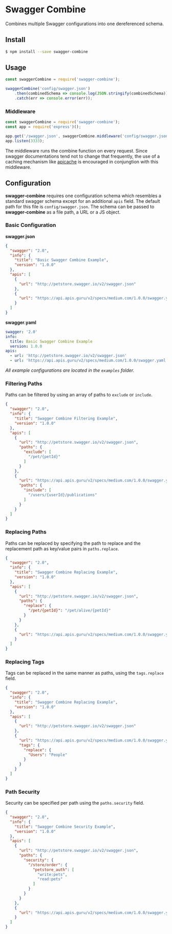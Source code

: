 Swagger Combine
===============

Combines multiple Swagger configurations into one dereferenced schema.

## Install

```sh
$ npm install --save swagger-combine
```

## Usage

```js
const swaggerCombine = require('swagger-combine');

swaggerCombine('config/swagger.json')
    .then(combinedSchema => console.log(JSON.stringify(combinedSchema)))
    .catch(err => console.error(err));
```

### Middleware

```js
const swaggerCombine = require('swagger-combine');
const app = require('express')();

app.get('/swagger.json', swaggerCombine.middleware('config/swagger.json'));
app.listen(3333);
```

The middleware runs the combine function on every request. Since swagger documentations tend not to change that frequently, the use of a caching mechanism like [apicache](https://github.com/kwhitley/apicache) is encouraged in conjungtion with this middleware.

## Configuration

**swagger-combine** requires one configuration schema which resembles a standard swagger schema except for an additional `apis` field. The default path for this file is `config/swagger.json`.
The schema can be passed to **swagger-combine** as a file path, a URL or a JS object.

### Basic Configuration

**swagger.json**

```json
{
  "swagger": "2.0",
  "info": {
    "title": "Basic Swagger Combine Example",
    "version": "1.0.0"
  },
  "apis": [
    {
      "url": "http://petstore.swagger.io/v2/swagger.json"
    },
    {
      "url": "https://api.apis.guru/v2/specs/medium.com/1.0.0/swagger.yaml"
    }
  ]
}
```

**swagger.yaml**

```yaml
swagger: '2.0'
info:
  title: Basic Swagger Combine Example
  version: 1.0.0
apis:
  - url: 'http://petstore.swagger.io/v2/swagger.json'
  - url: 'https://api.apis.guru/v2/specs/medium.com/1.0.0/swagger.yaml'
```

*All example configurations are located in the `examples` folder.*


### Filtering Paths

Paths can be filtered by using an array of paths to `exclude` or `include`. 

```json
{
  "swagger": "2.0",
  "info": {
    "title": "Swagger Combine Filtering Example",
    "version": "1.0.0"
  },
  "apis": [
    {
      "url": "http://petstore.swagger.io/v2/swagger.json",
      "paths": {
        "exclude": [
          "/pet/{petId}"
        ]
      }
    },
    {
      "url": "https://api.apis.guru/v2/specs/medium.com/1.0.0/swagger.yaml",
      "paths": {
        "include": [
          "/users/{userId}/publications"
        ]
      }
    }
  ]
}
```

### Replacing Paths

Paths can be replaced by specifying the path to replace and the replacement path as key/value pairs in `paths.replace`.

```json
{
  "swagger": "2.0",
  "info": {
    "title": "Swagger Combine Replacing Example",
    "version": "1.0.0"
  },
  "apis": [
    {
      "url": "http://petstore.swagger.io/v2/swagger.json",
      "paths": {
        "replace": {
          "/pet/{petId}": "/pet/alive/{petId}"
        }
      }
    },
    {
      "url": "https://api.apis.guru/v2/specs/medium.com/1.0.0/swagger.yaml"
    }
  ]
}
```

### Replacing Tags

Tags can be replaced in the same manner as paths, using the `tags.replace` field.

```json
{
  "swagger": "2.0",
  "info": {
    "title": "Swagger Combine Replacing Example",
    "version": "1.0.0"
  },
  "apis": [
    {
      "url": "http://petstore.swagger.io/v2/swagger.json"
    },
    {
      "url": "https://api.apis.guru/v2/specs/medium.com/1.0.0/swagger.yaml",
      "tags": {
        "replace": {
          "Users": "People"
        }
      }
    }
  ]
}
```

### Path Security

Security can be specified per path using the `paths.security` field.

```json
{
  "swagger": "2.0",
  "info": {
    "title": "Swagger Combine Security Example",
    "version": "1.0.0"
  },
  "apis": [
    {
      "url": "http://petstore.swagger.io/v2/swagger.json",
      "paths": {
        "security": {
          "/store/order": {
            "petstore_auth": [
              "write:pets",
              "read:pets"
            ]
          }
        }
      }
    },
    {
      "url": "https://api.apis.guru/v2/specs/medium.com/1.0.0/swagger.yaml"
    }
  ]
}
```